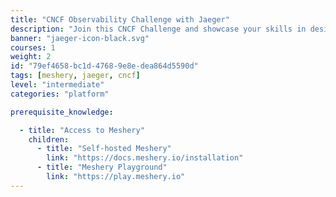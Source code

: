 ```yaml
---
title: "CNCF Observability Challenge with Jaeger"
description: "Join this CNCF Challenge and showcase your skills in designing a distributed tracing architecture using Jaeger."
banner: "jaeger-icon-black.svg"
courses: 1
weight: 2
id: "79ef4658-bc1d-4768-9e8e-dea864d5590d"
tags: [meshery, jaeger, cncf]
level: "intermediate"
categories: "platform"

prerequisite_knowledge:

  - title: "Access to Meshery"
    children:
      - title: "Self-hosted Meshery"
        link: "https://docs.meshery.io/installation"
      - title: "Meshery Playground"
        link: "https://play.meshery.io"       
---
```

